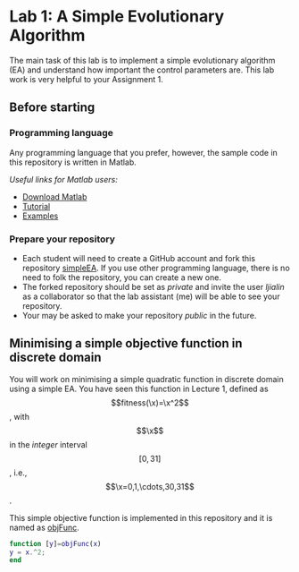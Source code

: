 # Lab 1: A Simple Evolutionary Algorithm

The main task of this lab is to implement a simple evolutionary algorithm (EA) and understand how important the control parameters are. 
This lab work is very helpful to your Assignment 1.

## Before starting

### Programming language
Any programming language that you prefer, however, the sample code in this repository is written in Matlab.

*Useful links for Matlab users:*
* [Download Matlab](http://lib.sustc.edu.cn/UserFiles/download/1489545490853.docx?locale=zh_CN)
* [Tutorial](https://ww2.mathworks.cn/support/learn-with-matlab-tutorials.html)
* [Examples](https://ww2.mathworks.cn/help/examples.html)


### Prepare your repository
* Each student will need to create a GitHub account and fork this repository [simpleEA](https://github.com/SUSTech-EC2020/simpleEA.git). If you use other programming language, there is no need to folk the repository, you can create a new one.
* The forked repository should be set as *private* and invite the user *ljialin* as a collaborator so that the lab assistant (me) will be able to see your repository.
* Your may be asked to make your repository *public* in the future.

## Minimising a simple objective function in discrete domain
You will work on minimising a simple quadratic function in discrete domain using a simple EA. You have seen this function in Lecture 1, defined as $$fitness(\x)=\x^2$$, with $$\x$$ in the *integer* interval $$[0,31]$$, i.e., $$\x=0,1,\cdots,30,31$$.

This simple objective function is implemented in this repository and it is named as [objFunc]().
```matlab
function [y]=objFunc(x)
y = x.^2;
end
```


